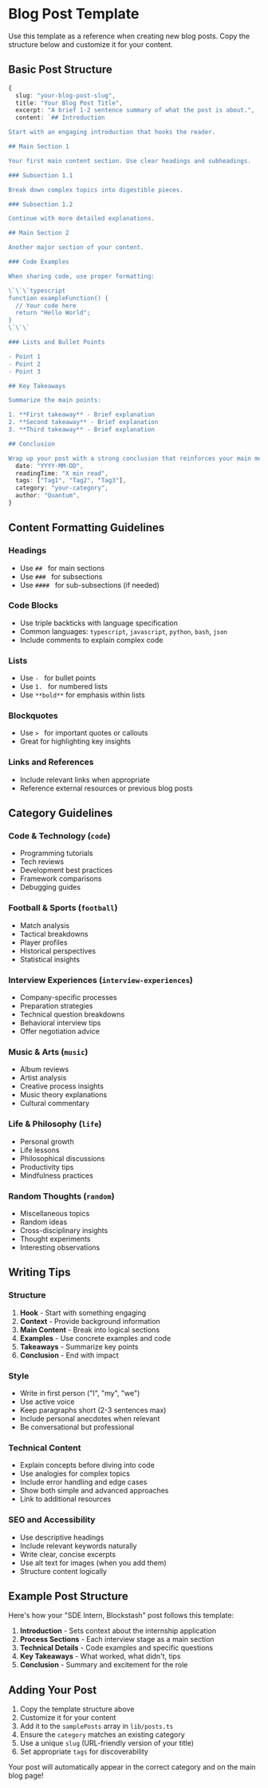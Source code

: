 # Blog Post Template

Use this template as a reference when creating new blog posts. Copy the structure below and customize it for your content.

## Basic Post Structure

```typescript
{
  slug: "your-blog-post-slug",
  title: "Your Blog Post Title",
  excerpt: "A brief 1-2 sentence summary of what the post is about.",
  content: `## Introduction

Start with an engaging introduction that hooks the reader.

## Main Section 1

Your first main content section. Use clear headings and subheadings.

### Subsection 1.1

Break down complex topics into digestible pieces.

### Subsection 1.2

Continue with more detailed explanations.

## Main Section 2

Another major section of your content.

### Code Examples

When sharing code, use proper formatting:

\`\`\`typescript
function exampleFunction() {
  // Your code here
  return "Hello World";
}
\`\`\`

### Lists and Bullet Points

- Point 1
- Point 2
- Point 3

## Key Takeaways

Summarize the main points:

1. **First takeaway** - Brief explanation
2. **Second takeaway** - Brief explanation
3. **Third takeaway** - Brief explanation

## Conclusion

Wrap up your post with a strong conclusion that reinforces your main message.`,
  date: "YYYY-MM-DD",
  readingTime: "X min read",
  tags: ["Tag1", "Tag2", "Tag3"],
  category: "your-category",
  author: "Quantum",
}
```

## Content Formatting Guidelines

### Headings
- Use `## ` for main sections
- Use `### ` for subsections
- Use `#### ` for sub-subsections (if needed)

### Code Blocks
- Use triple backticks with language specification
- Common languages: `typescript`, `javascript`, `python`, `bash`, `json`
- Include comments to explain complex code

### Lists
- Use `- ` for bullet points
- Use `1. ` for numbered lists
- Use `**bold**` for emphasis within lists

### Blockquotes
- Use `> ` for important quotes or callouts
- Great for highlighting key insights

### Links and References
- Include relevant links when appropriate
- Reference external resources or previous blog posts

## Category Guidelines

### Code & Technology (`code`)
- Programming tutorials
- Tech reviews
- Development best practices
- Framework comparisons
- Debugging guides

### Football & Sports (`football`)
- Match analysis
- Tactical breakdowns
- Player profiles
- Historical perspectives
- Statistical insights

### Interview Experiences (`interview-experiences`)
- Company-specific processes
- Preparation strategies
- Technical question breakdowns
- Behavioral interview tips
- Offer negotiation advice

### Music & Arts (`music`)
- Album reviews
- Artist analysis
- Creative process insights
- Music theory explanations
- Cultural commentary

### Life & Philosophy (`life`)
- Personal growth
- Life lessons
- Philosophical discussions
- Productivity tips
- Mindfulness practices

### Random Thoughts (`random`)
- Miscellaneous topics
- Random ideas
- Cross-disciplinary insights
- Thought experiments
- Interesting observations

## Writing Tips

### Structure
1. **Hook** - Start with something engaging
2. **Context** - Provide background information
3. **Main Content** - Break into logical sections
4. **Examples** - Use concrete examples and code
5. **Takeaways** - Summarize key points
6. **Conclusion** - End with impact

### Style
- Write in first person ("I", "my", "we")
- Use active voice
- Keep paragraphs short (2-3 sentences max)
- Include personal anecdotes when relevant
- Be conversational but professional

### Technical Content
- Explain concepts before diving into code
- Use analogies for complex topics
- Include error handling and edge cases
- Show both simple and advanced approaches
- Link to additional resources

### SEO and Accessibility
- Use descriptive headings
- Include relevant keywords naturally
- Write clear, concise excerpts
- Use alt text for images (when you add them)
- Structure content logically

## Example Post Structure

Here's how your "SDE Intern, Blockstash" post follows this template:

1. **Introduction** - Sets context about the internship application
2. **Process Sections** - Each interview stage as a main section
3. **Technical Details** - Code examples and specific questions
4. **Key Takeaways** - What worked, what didn't, tips
5. **Conclusion** - Summary and excitement for the role

## Adding Your Post

1. Copy the template structure above
2. Customize it for your content
3. Add it to the `samplePosts` array in `lib/posts.ts`
4. Ensure the `category` matches an existing category
5. Use a unique `slug` (URL-friendly version of your title)
6. Set appropriate `tags` for discoverability

Your post will automatically appear in the correct category and on the main blog page!

